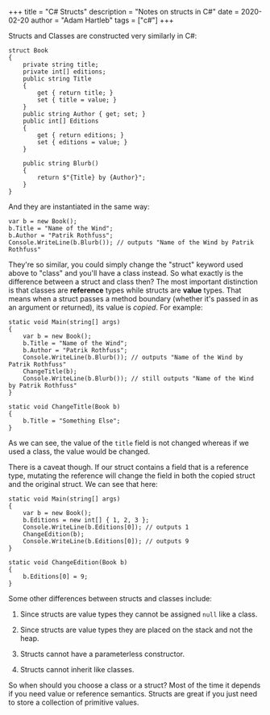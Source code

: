 +++
title = "C# Structs"
description = "Notes on structs in C#"
date = 2020-02-20
author = "Adam Hartleb"
tags = ["c#"]
+++

Structs and Classes are constructed very similarly in C#:

```
struct Book
{
    private string title;
    private int[] editions;
    public string Title
    {
        get { return title; }
        set { title = value; }
    }
    public string Author { get; set; }
    public int[] Editions
    {
        get { return editions; }
        set { editions = value; }
    }

    public string Blurb()
    {
        return $"{Title} by {Author}";
    }
}
```

And they are instantiated in the same way:

```
var b = new Book();
b.Title = "Name of the Wind";
b.Author = "Patrik Rothfuss";
Console.WriteLine(b.Blurb()); // outputs "Name of the Wind by Patrik Rothfuss"
```

They're so similar, you could simply change the "struct" keyword used above to "class" and you'll have a class instead. So what exactly is the difference between a struct and class then? The most important distinction is that classes are **reference** types while structs are **value** types. That means when a struct passes a method boundary (whether it's passed in as an argument or returned), its value is _copied_. For example:

```
static void Main(string[] args)
{
    var b = new Book();
    b.Title = "Name of the Wind";
    b.Author = "Patrik Rothfuss";
    Console.WriteLine(b.Blurb()); // outputs "Name of the Wind by Patrik Rothfuss"
    ChangeTitle(b);
    Console.WriteLine(b.Blurb()); // still outputs "Name of the Wind by Patrik Rothfuss"
}

static void ChangeTitle(Book b)
{
    b.Title = "Something Else";
}
```

As we can see, the value of the `title` field is not changed whereas if we used a class, the value would be changed.

There is a caveat though. If our struct contains a field that is a reference type, mutating the reference will change the field in both the copied struct and the original struct. We can see that here:

```
static void Main(string[] args)
{
    var b = new Book();
    b.Editions = new int[] { 1, 2, 3 };
    Console.WriteLine(b.Editions[0]); // outputs 1
    ChangeEdition(b);
    Console.WriteLine(b.Editions[0]); // outputs 9
}

static void ChangeEdition(Book b)
{
    b.Editions[0] = 9;
}
```

Some other differences between structs and classes include:

1. Since structs are value types they cannot be assigned `null` like a class.

2. Since structs are value types they are placed on the stack and not the heap.

3. Structs cannot have a parameterless constructor.

4. Structs cannot inherit like classes.

So when should you choose a class or a struct? Most of the time it depends if you need value or reference semantics. Structs are great if you just need to store a collection of primitive values.
